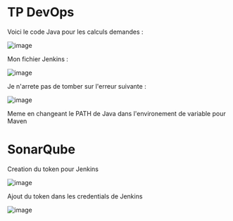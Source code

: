 
# TP DevOps

Voici le code Java pour les calculs demandes : 

![image](https://github.com/Temp1032/exam/assets/146944169/0c4b31a2-9618-4117-9371-49ca953fac29)

Mon fichier Jenkins :

![image](https://github.com/Temp1032/exam/assets/146944169/2c92e58b-7888-4098-be13-a053c8209b17)


Je n'arrete pas de tomber sur l'erreur suivante : 

![image](https://github.com/Temp1032/exam/assets/146944169/d6d907f3-3430-42ed-b42f-1e843998a381)

Meme en changeant le PATH de Java dans l'environement de variable pour Maven

# SonarQube 

Creation du token pour Jenkins

![image](https://github.com/Temp1032/exam/assets/146944169/df15dc65-88b1-4eb0-be3b-61869967a7ad)

Ajout du token dans les credentials de Jenkins



![image](https://github.com/Temp1032/exam/assets/146944169/50311165-3572-434c-a9cf-7d4b5caa48fc)
